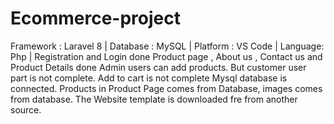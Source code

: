 # Ecommerce-project
Framework : Laravel 8 | Database : MySQL | Platform : VS Code | Language: Php |
Registration and Login done
Product page , About us , Contact us and Product Details done
Admin users can add products.
But customer user part is not complete.
Add to cart is not complete
Mysql database is connected.
Products in Product Page comes from Database, images comes from database.
The Website template is downloaded fre from another source.
